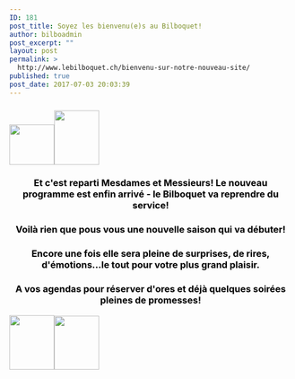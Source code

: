 ```yaml
---
ID: 181
post_title: Soyez les bienvenu(e)s au Bilboquet!
author: bilboadmin
post_excerpt: ""
layout: post
permalink: >
  http://www.lebilboquet.ch/bienvenu-sur-notre-nouveau-site/
published: true
post_date: 2017-07-03 20:03:39
---
```

<h3><img class="wp-image-1101 alignleft" src="http://www.lebilboquet.ch/wp-content/uploads/2017/07/PetitBilbo4-150x150.jpg" alt="" width="80" height="72" /><img class="wp-image-1089 alignright" src="http://www.lebilboquet.ch/wp-content/uploads/2017/07/PetitBilbo3-150x150.jpg" alt="" width="80" height="97" /></h3>
<h3 style="text-align: center;"><span style="color: #000000;"><strong>Et c'est reparti Mesdames et Messieurs! </strong><strong>Le nouveau programme est enfin arrivé - le Bilboquet va reprendre du service!</strong></span></h3>
<h3 style="text-align: center;"><span style="color: #000000;"><strong>Voilà rien que pous vous une nouvelle saison qui va débuter!</strong></span></h3>
<h3 style="text-align: center;"><span style="color: #000000;"><strong>Encore une fois elle sera pleine de surprises, de rires, d'émotions...le tout pour votre plus grand plaisir.</strong></span></h3>
<h3 style="text-align: center;"><span style="color: #000000;"><strong>A vos agendas pour réserver d'ores et déjà quelques soirées pleines de promesses!</strong></span></h3>
<img class="wp-image-1087 alignleft" src="http://www.lebilboquet.ch/wp-content/uploads/2017/07/PetitBilbo2-150x150.jpg" alt="" width="80" height="97" /><img class="wp-image-1102 alignright" src="http://www.lebilboquet.ch/wp-content/uploads/2017/07/PetitBilbo5-150x150.jpg" alt="" width="80" height="96" />